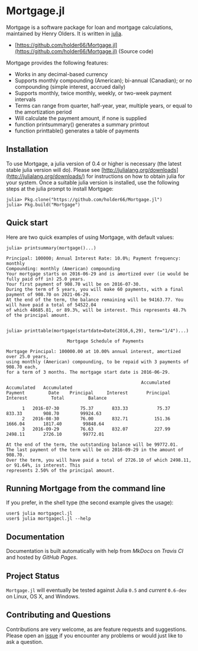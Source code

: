 # Mortgage.jl

Mortgage is a software package for loan and mortgage calculations, maintained by Henry Olders.
It is written in [julia](http://www.julialang.org).


- [https://github.com/holder66/Mortgage.jl](https://github.com/holder66/Mortgage.jl) (Source code)

Mortgage provides the following features:

  - Works in any decimal-based currency
  - Supports monthly compounding (American); bi-annual (Canadian); or no compounding (simple interest, accrued daily)
  - Supports monthly, twice monthly, weekly, or two-week payment intervals
  - Terms can range from quarter, half-year, year, multiple years, or equal to the amortization period
  - Will calculate the payment amount, if none is supplied
  - function printsummary() generates a summary printout
  - function printtable() generates a table of payments

## Installation

To use Mortgage, a julia version of 0.4 or higher is necessary (the latest stable julia version will do).
Please see [http://julialang.org/downloads](http://julialang.org/downloads/) for instructions on how to obtain julia for your system.
Once a suitable julia version is installed, use the following steps at the julia prompt to install Mortgage:

	julia> Pkg.clone("https://github.com/holder66/Mortgage.jl")
	julia> Pkg.build("Mortgage")


## Quick start

Here are two  quick examples of using Mortgage, with default values:

	julia> printsummary(mortgage()...)
	
	Principal: 100000; Annual Interest Rate: 10.0%; Payment frequency: monthly
	Compounding: monthly (American) compounding
	Your mortgage starts on 2016-06-29 and is amortized over (ie would be fully paid off in) 25.0 years.
	Your first payment of 908.70 will be on 2016-07-30.
	During the term of 5 years, you will make 60 payments, with a final payment of 908.70 on 2021-06-29.
	At the end of the term, the balance remaining will be 94163.77. You will have paid a total of 54522.04
	of which 48685.81, or 89.3%, will be interest. This represents 48.7% of the principal amount.
	
	
	julia> printtable(mortgage(startdate=Date(2016,6,29), term="1/4")...)
	
	                       Mortgage Schedule of Payments
						   
	Mortgage Principal: 100000.00 at 10.00% annual interest, amortized over 25.0 years,
	using monthly (American) compounding, to be repaid with 3 payments of 908.70 each,
	for a term of 3 months. The mortgage start date is 2016-06-29.
		
	                                                   Accumulated   Accumulated   Accumulated
	Payment         Date    Principal     Interest       Principal      Interest         Total         Balance
	
	      1   2016-07-30        75.37       833.33           75.37        833.33        908.70        99924.63
	      2   2016-08-30        76.00       832.71          151.36       1666.04       1817.40        99848.64
	      3   2016-09-29        76.63       832.07          227.99       2498.11       2726.10        99772.01
		  
	At the end of the term, the outstanding balance will be 99772.01.
	The last payment of the term will be on 2016-09-29 in the amount of 908.70.
	Over the term, you will have paid a total of 2726.10 of which 2498.11, or 91.64%, is interest. This
	represents 2.50% of the principal amount.
	
## Running Mortgage from the command line

If you prefer, in the shell type (the second example gives the usage):

	user$ julia mortgagecl.jl
	user$ julia mortgagecl.jl --help

## Documentation

Documentation is built automatically with help from *MkDocs* on *Travis CI* and hosted by *GitHub Pages*.

## Project Status

`Mortgage.jl` will eventually be tested against Julia `0.5` and *current* `0.6-dev` on Linux, OS X, and Windows.

## Contributing and Questions

Contributions are very welcome, as are feature requests and suggestions. Please open an
[issue][issues-url] if you encounter any problems or would just like to ask a question.



[issues-url]: https://github.com/holder66/Mortgage.jl/issues

